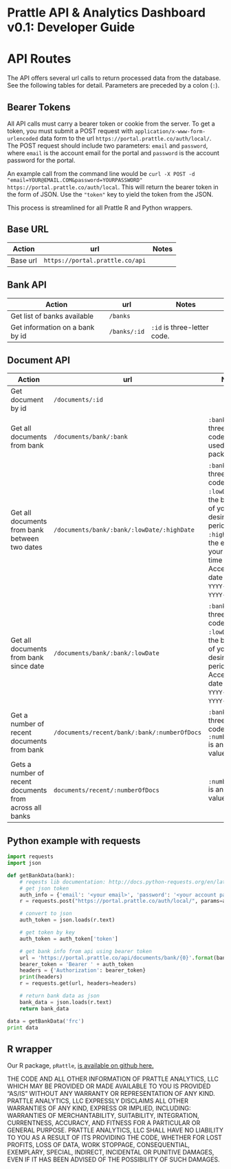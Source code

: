 Prattle API & Analytics Dashboard v0.1: Developer Guide
=================================================

# API Routes

The API offers several url calls to return processed data from the database. See the following tables for detail. Parameters are preceded by a colon (`:`).

## Bearer Tokens

All API calls must carry a bearer token or cookie from the server. To get a token, you must submit a POST request with `application/x-www-form-urlencoded` data form to the url `https://portal.prattle.co/auth/local/`. The POST request should include two parameters: `email` and `password`, where `email` is the account email for the portal and `password` is the account password for the portal.

An example call from the command line would be `curl -X POST -d "email=YOUR@EMAIL.COM&password=YOURPASSWORD" https://portal.prattle.co/auth/local`. This will return the bearer token in the form of JSON. Use the `"token"` key to yield the token from the JSON.

This process is streamlined for all Prattle R and Python wrappers.

## Base URL

Action | url | Notes
-----|------|-------
Base url | `https://portal.prattle.co/api` |

## Bank API

Action | url | Notes
-----|------|-------
Get list of banks available | `/banks` |
Get information on a bank by id | `/banks/:id` | `:id` is three-letter code.

## Document API

Action | url | Notes
-----|------|-------
Get document by id | `/documents/:id` |
Get all documents from bank | `/documents/bank/:bank` | `:bank` is three-letter code. This is used for the R package.
Get all documents from bank between two dates | `/documents/bank/:bank/:lowDate/:highDate` |  `:bank` is three-letter code. `:lowDate` is the beginning of your desired time period. `:highDate` is the end of your desired time period. Acceptable date formats: `YYYY-MM-DD`, `YYYY-MM`, `YYYY`.
Get all documents from bank since date | `/documents/bank/:bank/:lowDate` |  `:bank` is three-letter code. `:lowDate` is the beginning of your desired time period. Acceptable date formats: `YYYY-MM-DD`, `YYYY-MM`, `YYYY`.
Get a number of recent documents from bank | `/documents/recent/bank/:bank/:numberOfDocs` | `:bank` is three-letter code. `:numberOfDocs` is an integer value.
Gets a number of recent documents from across all banks | `documents/recent/:numberOfDocs` |  `:numberOfDocs` is an integer value.

## Python example with requests

```python
import requests
import json

def getBankData(bank):
    # reqests lib documentation: http://docs.python-requests.org/en/latest/user/quickstart/
    # get json token
    auth_info = {'email': '<your email>', 'password': '<your account password>'}
    r = requests.post("https://portal.prattle.co/auth/local/", params=auth_info)

    # convert to json
    auth_token = json.loads(r.text)

    # get token by key
    auth_token = auth_token['token']

    # get bank info from api using bearer token
    url = 'https://portal.prattle.co/api/documents/bank/{0}'.format(bank)
    bearer_token = 'Bearer ' + auth_token
    headers = {'Authorization': bearer_token}
    print(headers)
    r = requests.get(url, headers=headers)

    # return bank data as json
    bank_data = json.loads(r.text)
    return bank_data

data = getBankData('frc')
print data
```

## R wrapper

Our R package, `pRattle`, [is available on github here.](https://github.com/prattle-analytics/pRattle)

THE CODE AND ALL OTHER INFORMATION OF PRATTLE ANALYTICS, LLC WHICH MAY BE PROVIDED OR MADE AVAILABLE TO YOU IS PROVIDED “AS/IS” WITHOUT ANY WARRANTY OR REPRESENTATION OF ANY KIND.  PRATTLE ANALYTICS, LLC EXPRESSLY DISCLAIMS ALL OTHER WARRANTIES OF ANY KIND, EXPRESS OR IMPLIED, INCLUDING: WARRANTIES OF MERCHANTABILITY, SUITABILITY, INTEGRATION, CURRENTNESS, ACCURACY, AND FITNESS FOR A PARTICULAR OR GENERAL PURPOSE. PRATTLE ANALYTICS, LLC SHALL HAVE NO LIABILITY TO YOU AS A RESULT OF ITS PROVIDING THE CODE, WHETHER FOR LOST PROFITS, LOSS OF DATA, WORK STOPPAGE, CONSEQUENTIAL, EXEMPLARY, SPECIAL, INDIRECT, INCIDENTAL OR PUNITIVE DAMAGES, EVEN IF IT HAS BEEN ADVISED OF THE POSSIBILITY OF SUCH DAMAGES.

